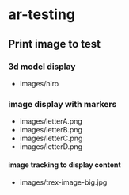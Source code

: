 # ar-testing

## Print image to test
### 3d model display
- images/hiro 

### image display with markers
- images/letterA.png
- images/letterB.png
- images/letterC.png
- images/letterD.png

#### image tracking to display content
- images/trex-image-big.jpg